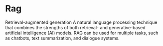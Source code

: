 # Rag
Retrieval-augmented generation A natural language processing technique that combines the strengths of both retrieval- and generative-based artificial intelligence (AI) models. RAG can be used for multiple tasks, such as chatbots, text summarization, and dialogue systems.
